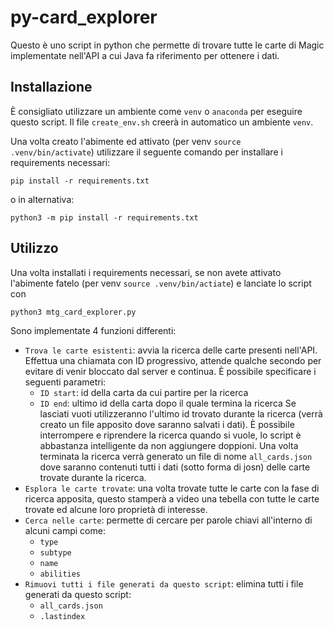 # py-card_explorer

Questo è uno script in python che permette di trovare tutte le carte di Magic implementate nell'API
a cui Java fa riferimento per ottenere i dati.

## Installazione

È consigliato utilizzare un ambiente come `venv` o `anaconda` per eseguire questo script.
Il file `create_env.sh` creerà in automatico un ambiente `venv`.

Una volta creato l'abimente ed attivato (per venv `source .venv/bin/activate`) utilizzare il seguente comando per installare i requirements
necessari:

`pip install -r requirements.txt`

o in alternativa:

`python3 -m pip install -r requirements.txt`

## Utilizzo

Una volta installati i requirements necessari, se non avete attivato l'abimente fatelo (per venv `source .venv/bin/actiate`)
e lanciate lo script con

`python3 mtg_card_explorer.py`

Sono implementate 4 funzioni differenti:

- `Trova le carte esistenti`: avvia la ricerca delle carte presenti nell'API. 
Effettua una chiamata con ID progressivo, attende qualche secondo per evitare di venir bloccato
dal server e continua. È possibile specificare i seguenti parametri:
  - `ID start`: id della carta da cui partire per la ricerca
  - `ID end`: ultimo id della carta dopo il quale termina la ricerca
Se lasciati vuoti utilizzeranno l'ultimo id trovato durante la ricerca (verrà creato un file apposito dove saranno salvati i dati).
È possibile interrompere e riprendere la ricerca quando si vuole, lo script è abbastanza intelligente da non aggiungere doppioni.
Una volta terminata la ricerca verrà generato un file di nome `all_cards.json` dove saranno contenuti tutti i dati (sotto forma di josn)
delle carte trovate durante la ricerca.
- `Esplora le carte trovate`: una volta trovate tutte le carte con la fase
di ricerca apposita, questo stamperà a video una tebella con tutte le carte
trovate ed alcune loro proprietà di interesse.
- `Cerca nelle carte`: permette di cercare per parole chiavi all'interno di alcuni campi come:
  - `type`
  - `subtype`
  - `name`
  - `abilities`
- `Rimuovi tutti i file generati da questo script`: elimina tutti i file generati da questo script:
  - `all_cards.json`
  - `.lastindex`
